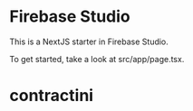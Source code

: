 # Firebase Studio

This is a NextJS starter in Firebase Studio.

To get started, take a look at src/app/page.tsx.
# contractini
